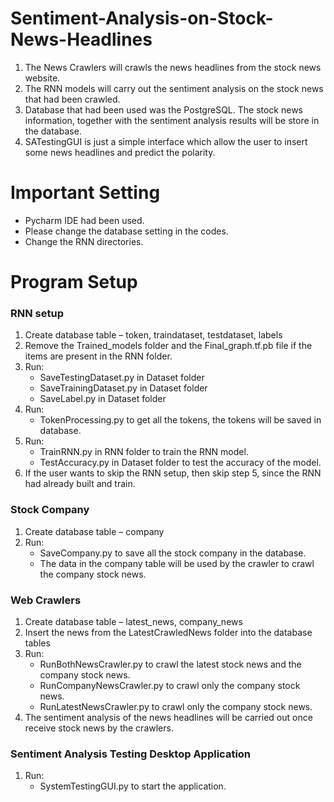 # Sentiment-Analysis-on-Stock-News-Headlines

1. The News Crawlers will crawls the news headlines from the stock news website.
2. The RNN models will carry out the sentiment analysis on the stock news that had been crawled.
3. Database that had been used was the PostgreSQL. The stock news information, together with the 
   sentiment analysis results will be store in the database.
4. SATestingGUI is just a simple interface which allow the user to insert some news headlines 
   and predict the polarity.
   
# Important Setting
- Pycharm IDE had been used.
- Please change the database setting in the codes.
- Change the RNN directories.

# Program Setup
### RNN setup
1.	Create database table – token, traindataset, testdataset, labels
2.	Remove the Trained_models folder and the Final_graph.tf.pb file if the items are present in the RNN folder.
3.	Run:
    -	SaveTestingDataset.py in Dataset folder
    -	SaveTrainingDataset.py in Dataset folder
    -	SaveLabel.py in Dataset folder
4.	Run:
    -	TokenProcessing.py to get all the tokens, the tokens will be saved in database.
5.	Run:
    -	TrainRNN.py in RNN folder to train the RNN model.
    -	TestAccuracy.py in Dataset folder to test the accuracy of the model.
6.	If the user wants to skip the RNN setup, then skip step 5, since the RNN had already built and train.

### Stock Company
1.	Create database table – company 
2.	Run:
    -	SaveCompany.py to save all the stock company in the database.
    -	The data in the company table will be used by the crawler to crawl the company stock news.

### Web Crawlers
1.	Create database table – latest_news, company_news
2.	Insert the news from the LatestCrawledNews folder into the database tables
3.	Run:
    -	RunBothNewsCrawler.py to crawl the latest stock news and the company stock news.
    -	RunCompanyNewsCrawler.py to crawl only the company stock news.
    -	RunLatestNewsCrawler.py to crawl only the company stock news.
4.	The sentiment analysis of the news headlines will be carried out once receive stock news by the crawlers.

### Sentiment Analysis Testing Desktop Application
1.	Run:
    -	SystemTestingGUI.py to start the application.
